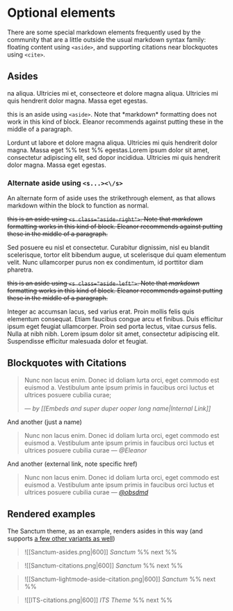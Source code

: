 # Optional elements

There are some special markdown elements frequently used by the community that are a little outside the usual markdown syntax family: floating content using `<aside>`, and supporting citations near blockquotes using `<cite>`.

## Asides

na aliqua. Ultricies mi et, consecteore et dolore magna aliqua. Ultricies mi quis hendrerit dolor magna. Massa eget egestas.

<aside>this is an aside using <code>&lt;aside&gt;</code>. Note that *markdown* formatting does not work in this kind of block. Eleanor recommends against putting these in the middle of a paragraph.</aside>

Lordunt ut labore et dolore magna aliqua. Ultricies mi quis hendrerit dolor magna. Massa eget %% test %% egestas.Lorem ipsum dolor sit amet, consectetur adipiscing elit, sed dopor incididua. Ultricies mi quis hendrerit dolor magna. Massa eget egestas.

### Alternate aside using `<s...><\/s>`

An alternate form of aside uses the strikethrough element, as that allows markdown within the block to function as normal.

<s class="aside-right">this is an aside using `<s class="aside-right">`. Note that *markdown* formatting works in this kind of block. Eleanor recommends against putting these in the middle of a paragraph.</s>

Sed posuere eu nisl et consectetur. Curabitur dignissim, nisl eu blandit scelerisque, tortor elit bibendum augue, ut scelerisque dui quam elementum velit. Nunc ullamcorper purus non ex condimentum, id porttitor diam pharetra. 

<s class="aside-left">this is an aside using `<s class="aside-left">`. Note that *markdown* formatting works in this kind of block. Eleanor recommends against putting these in the middle of a paragraph.</s>

Integer ac accumsan lacus, sed varius erat. Proin mollis felis quis elementum consequat. Etiam faucibus congue arcu et finibus. Duis efficitur ipsum eget feugiat ullamcorper. Proin sed porta lectus, vitae cursus felis. Nulla at nibh nibh. Lorem ipsum dolor sit amet, consectetur adipiscing elit. Suspendisse efficitur malesuada dolor et feugiat. 

## Blockquotes with Citations

> Nunc non lacus enim. Donec id doliam lurta orci, eget commodo est euismod a. Vestibulum ante ipsum primis in faucibus orci luctus et ultrices posuere cubilia curae;
> <div></div>
> 
> <cite>— by [[Embeds and super duper ooper long name|Internal Link]]</cite>

And another (just a name)

> Nunc non lacus enim. Donec id doliam lurta orci, eget commodo est euismod a. Vestibulum ante ipsum primis in faucibus orci luctus et ultrices posuere cubilia curae
> <cite>— @Eleanor</cite>

And another (external link, note specific href)

> Nunc non lacus enim. Donec id doliam lurta orci, eget commodo est euismod a. Vestibulum ante ipsum primis in faucibus orci luctus et ultrices posuere cubilia curae
> <cite>— <a href="https://twitter.com/obsdmd/status/1458523572448727051?s=20">@obsdmd</a></cite>


## Rendered examples

The Sanctum theme, as an example, renders asides in this way (and supports [a few other variants as well](https://github.com/jdanielmourao/obsidian-sanctum/blob/main/documentation/Theme_Guide.md))
	
> ![[Sanctum-asides.png|600]] <cite>Sanctum</cite>
%% next %%	
	
> ![[Sanctum-citations.png|600]] <cite>Sanctum</cite>
%% next %%

> ![[Sanctum-lightmode-aside-citation.png|600]] <cite>Sanctum</cite>
%% next %%



> ![[ITS-citations.png|600]] <cite>ITS Theme</cite>
%% next %%
